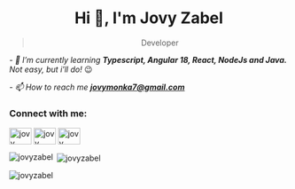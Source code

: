 <h1 align="center">Hi 👋, I'm Jovy Zabel</h1>
<blockquote align="center">Developer</blockquote>

_- 🌱 I’m currently learning **Typescript, Angular 18, React, NodeJs and Java.** Not easy, but i'll do!_ &#128521;

_- 📫 How to reach me **jovymonka7@gmail.com**_

<h3 align="left">Connect with me:</h3>
<p align="left">
<a href="https://linkedin.com/in/jovy monka" target="blank"><img align="center" src="https://raw.githubusercontent.com/rahuldkjain/github-profile-readme-generator/master/src/images/icons/Social/linked-in-alt.svg" alt="jovy monka" height="30" width="40" /></a>
<a href="https://fb.com/jovy monka" target="blank"><img align="center" src="https://raw.githubusercontent.com/rahuldkjain/github-profile-readme-generator/master/src/images/icons/Social/facebook.svg" alt="jovy monka" height="30" width="40" /></a>
<a href="https://instagram.com/jovy zabel" target="blank"><img align="center" src="https://raw.githubusercontent.com/rahuldkjain/github-profile-readme-generator/master/src/images/icons/Social/instagram.svg" alt="jovy zabel" height="30" width="40" /></a>
</p>

<p><img align="left" src="https://github-readme-stats.vercel.app/api/top-langs?username=jovyzabel&show_icons=true&locale=en&layout=compact" alt="jovyzabel" /></p>

<p>&nbsp;<img align="center" src="https://github-readme-stats.vercel.app/api?username=jovyzabel&show_icons=true&locale=en" alt="jovyzabel" /></p>

<p><img align="center" src="https://github-readme-streak-stats.herokuapp.com/?user=jovyzabel&" alt="jovyzabel" /></p>
